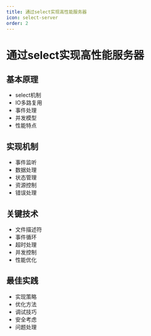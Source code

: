 ```yaml
---
title: 通过select实现高性能服务器
icon: select-server
order: 2
---
```


# 通过select实现高性能服务器

## 基本原理
- select机制
- IO多路复用
- 事件处理
- 并发模型
- 性能特点

## 实现机制
- 事件监听
- 数据处理
- 状态管理
- 资源控制
- 错误处理

## 关键技术
- 文件描述符
- 事件循环
- 超时处理
- 并发控制
- 性能优化

## 最佳实践
- 实现策略
- 优化方法
- 调试技巧
- 安全考虑
- 问题处理
